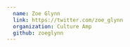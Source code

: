 ```yaml
---
  name: Zoe Glynn
  link: https://twitter.com/zoe_glynn
  organization: Culture Amp
  github: zoeglynn
---
```

